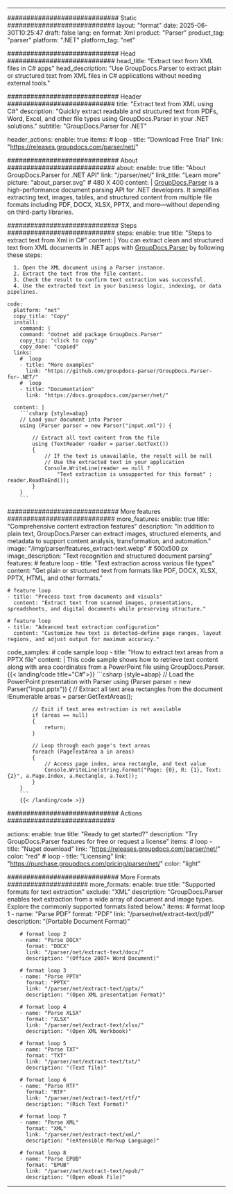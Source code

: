 


---
############################# Static ############################
layout: "format"
date:  2025-06-30T10:25:47
draft: false
lang: en
format: Xml
product: "Parser"
product_tag: "parser"
platform: ".NET"
platform_tag: "net"

############################# Head ############################
head_title: "Extract text from XML files in C# apps"
head_description: "Use GroupDocs.Parser to extract plain or structured text from XML files in C# applications without needing external tools."

############################# Header ############################
title: "Extract text from XML using C#" 
description: "Quickly extract readable and structured text from PDFs, Word, Excel, and other file types using GroupDocs.Parser in your .NET solutions."
subtitle: "GroupDocs.Parser for .NET" 

header_actions:
  enable: true
  items:
    #  loop
    - title: "Download Free Trial"
      link: "https://releases.groupdocs.com/parser/net/"
      
############################# About ############################
about:
    enable: true
    title: "About GroupDocs.Parser for .NET API"
    link: "/parser/net/"
    link_title: "Learn more"
    picture: "about_parser.svg" # 480 X 400
    content: |
       [GroupDocs.Parser](/parser/net/) is a high-performance document parsing API for .NET developers. It simplifies extracting text, images, tables, and structured content from multiple file formats including PDF, DOCX, XLSX, PPTX, and more—without depending on third-party libraries.

############################# Steps ############################
steps:
    enable: true
    title: "Steps to extract text from Xml in C#"
    content: |
      You can extract clean and structured text from XML documents in .NET apps with [GroupDocs.Parser](/parser/net/) by following these steps:
      
      1. Open the XML document using a Parser instance.
      2. Extract the text from the file content.
      3. Check the result to confirm text extraction was successful.
      4. Use the extracted text in your business logic, indexing, or data pipelines.
   
    code:
      platform: "net"
      copy_title: "Copy"
      install:
        command: |
        command: "dotnet add package GroupDocs.Parser"
        copy_tip: "click to copy"
        copy_done: "copied"
      links:
        #  loop
        - title: "More examples"
          link: "https://github.com/groupdocs-parser/GroupDocs.Parser-for-.NET/"
        #  loop
        - title: "Documentation"
          link: "https://docs.groupdocs.com/parser/net/"
          
      content: |
        ```csharp {style=abap}
        // Load your document into Parser
        using (Parser parser = new Parser("input.xml")) {

            // Extract all text content from the file
            using (TextReader reader = parser.GetText()) 
            {
                // If the text is unavailable, the result will be null
                // Use the extracted text in your application
                Console.WriteLine(reader == null ? 
                    "Text extraction is unsupported for this format" : reader.ReadToEnd());
            }
        }
        ```  

############################# More features ############################
more_features:
  enable: true
  title: "Comprehensive content extraction features"
  description: "In addition to plain text, GroupDocs.Parser can extract images, structured elements, and metadata to support content analysis, transformation, and automation."
  image: "/img/parser/features_extract-text.webp" # 500x500 px
  image_description: "Text recognition and structured document parsing"
  features:
    # feature loop
    - title: "Text extraction across various file types"
      content: "Get plain or structured text from formats like PDF, DOCX, XLSX, PPTX, HTML, and other formats."

    # feature loop
    - title: "Process text from documents and visuals"
      content: "Extract text from scanned images, presentations, spreadsheets, and digital documents while preserving structure."

    # feature loop
    - title: "Advanced text extraction configuration"
      content: "Customize how text is detected—define page ranges, layout regions, and adjust output for maximum accuracy."
      
  code_samples:
    # code sample loop
    - title: "How to extract text areas from a PPTX file"
      content: |
        This code sample shows how to retrieve text content along with area coordinates from a PowerPoint file using GroupDocs.Parser.
        {{< landing/code title="C#">}}
        ```csharp {style=abap}
        //  Load the PowerPoint presentation with Parser
        using (Parser parser = new Parser("input.pptx"))
        {
            // Extract all text area rectangles from the document
            IEnumerable<PageTextArea> areas = parser.GetTextAreas();

            // Exit if text area extraction is not available
            if (areas == null)
            {
                return;
            }

            // Loop through each page's text areas
            foreach (PageTextArea a in areas)
            {
                // Access page index, area rectangle, and text value
                Console.WriteLine(string.Format("Page: {0}, R: {1}, Text: {2}", a.Page.Index, a.Rectangle, a.Text));
            }
        }
        ```
        {{< /landing/code >}}


############################# Actions ############################

actions:
  enable: true
  title: "Ready to get started?"
  description: "Try GroupDocs.Parser features for free or request a license"
  items:
    #  loop
    - title: "Nuget download"
      link: "https://releases.groupdocs.com/parser/net/"
      color: "red"
        #  loop
    - title: "Licensing"
      link: "https://purchase.groupdocs.com/pricing/parser/net/"
      color: "light"


############################# More Formats #####################
more_formats:
    enable: true
    title: "Supported formats for text extraction"
    exclude: "XML"
    description: "GroupDocs.Parser enables text extraction from a wide array of document and image types. Explore the commonly supported formats listed below."
    items: 
        # format loop 1
        - name: "Parse PDF"
          format: "PDF"
          link: "/parser/net/extract-text/pdf/"
          description: "(Portable Document Format)"
          
        # format loop 2
        - name: "Parse DOCX"
          format: "DOCX"
          link: "/parser/net/extract-text/docx/"
          description: "(Office 2007+ Word Document)"
          
        # format loop 3
        - name: "Parse PPTX"
          format: "PPTX"
          link: "/parser/net/extract-text/pptx/"
          description: "(Open XML presentation Format)"
          
        # format loop 4
        - name: "Parse XLSX"
          format: "XLSX"
          link: "/parser/net/extract-text/xlsx/"
          description: "(Open XML Workbook)"
          
        # format loop 5
        - name: "Parse TXT"
          format: "TXT"
          link: "/parser/net/extract-text/txt/"
          description: "(Text file)"
          
        # format loop 6
        - name: "Parse RTF"
          format: "RTF"
          link: "/parser/net/extract-text/rtf/"
          description: "(Rich Text Format)"
          
        # format loop 7
        - name: "Parse XML"
          format: "XML"
          link: "/parser/net/extract-text/xml/"
          description: "(eXtensible Markup Language)"
          
        # format loop 8
        - name: "Parse EPUB"
          format: "EPUB"
          link: "/parser/net/extract-text/epub/"
          description: "(Open eBook File)"
         
          

---
